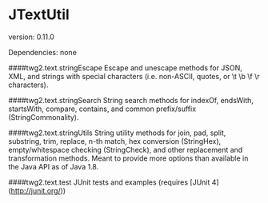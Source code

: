 JTextUtil
==============
version: 0.11.0

Dependencies: none

####twg2.text.stringEscape
Escape and unescape methods for JSON, XML, and strings with special characters (i.e. non-ASCII, quotes, or \t \b \f \r characters). 

####twg2.text.stringSearch
String search methods for indexOf, endsWith, startsWith, compare, contains, and common prefix/suffix (StringCommonality). 

####twg2.text.stringUtils
String utility methods for join, pad, split, substring, trim, replace, n-th match, hex conversion (StringHex), empty/whitespace checking (StringCheck), and other replacement and transformation methods. 
Meant to provide more options than available in the Java API as of Java 1.8. 

####twg2.text.test
JUnit tests and examples (requires [JUnit 4] (http://junit.org/))